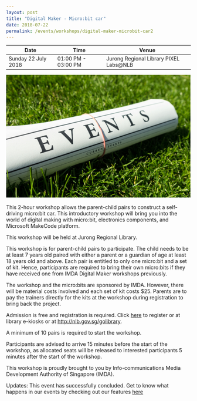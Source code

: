 ```yaml
---
layout: post
title: "Digital Maker - Micro:bit car"
date: 2018-07-22
permalink: /events/workshops/digital-maker-microbit-car2
---
```


| Date | Time | Venue |
|--------|---|---|
| Sunday 22 July 2018 | 01:00 PM - 03:00 PM |  Jurong Regional Library PIXEL Labs@NLB |

![hi](/images/events/generic-event-image.jpg)

This 2-hour workshop allows the parent-child pairs to construct a self-driving micro:bit car. This introductory workshop will bring you into the world of digital making with micro:bit, electronics components, and Microsoft MakeCode platform.

 

This workshop will be held at Jurong Regional Library.

 

This workshop is for parent-child pairs to participate.  The child needs to be at least 7 years old paired with either a parent or a guardian of age at least 18 years old and above.
Each pair is entitled to only one micro:bit and a set of kit. Hence, participants are required to bring their own micro:bits if they have received one from IMDA Digital Maker workshops previously.

 

The workshop and the micro:bits are sponsored by IMDA.  However, there will be material costs involved and each set of kit costs $25.  Parents are to pay the trainers directly for the kits at the workshop during registration to bring back the project.

 

Admission is free and registration is required. Click <a href="https://www.nlb.gov.sg/golibrary2/e/digital-maker-mini-basketball-catapult-pixel-labsnlb-41280655" target="_blank">here</a> to register or at library e-kiosks or at http://nlb.gov.sg/golibrary. 

A minimum of 10 pairs is required to start the workshop.

 

Participants are advised to arrive 15 minutes before the start of the workshop, as allocated seats will be released to interested participants 5 minutes after the start of the workshop.


This workshop is proudly brought to you by Info-communications Media Development Authority of Singapore (IMDA).

Updates: This event has successfully concluded. Get to know what happens in our events by checking out our features <a href="" target="_blank">here</a>
